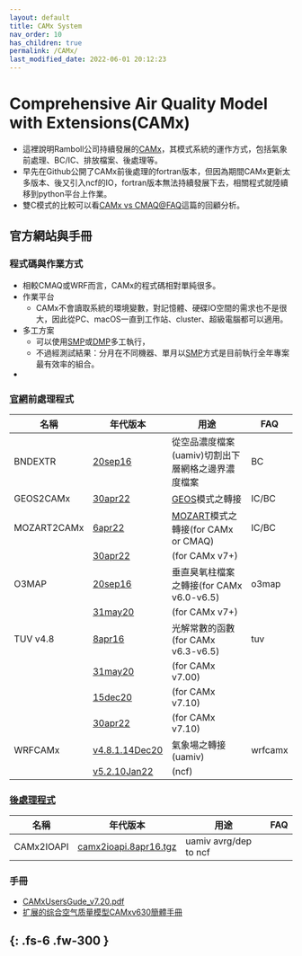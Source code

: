 ```yaml
---
layout: default
title: CAMx System
nav_order: 10
has_children: true
permalink: /CAMx/
last_modified_date: 2022-06-01 20:12:23
---
```


# Comprehensive Air Quality Model with Extensions(CAMx)

- 這裡說明Ramboll公司持續發展的[CAMx](https://www.camx.com/about/)，其模式系統的運作方式，包括氣象前處理、BC/IC、排放檔案、後處理等。
- 早先在Github公開了CAMx前後處理的fortran版本，但因為期間CAMx更新太多版本、後又引入ncf的IO，fortran版本無法持續發展下去，相關程式就陸續移到python平台上作業。
- 雙C模式的比較可以看[CAMx vs CMAQ@FAQ](https://sinotec2.github.io/Focus-on-Air-Quality/PaperReview/Models/CAMx_vs_CMAQ/)這篇的回顧分析。

## 官方網站與手冊
### 程式碼與作業方式
- 相較CMAQ或WRF而言，CAMx的程式碼相對單純很多。
- 作業平台
  - CAMx不會讀取系統的環境變數，對記憶體、硬碟IO空間的需求也不是很大，因此從PC、macOS一直到工作站、cluster、超級電腦都可以適用。
- 多工方案
  - 可以使用[SMP](https://zh.wikipedia.org/wiki/对称多处理)或[DMP](https://en.wikipedia.org/wiki/Distributed_memory)多工執行，
  - 不過經測試結果：分月在不同機器、單月以[SMP]()方式是目前執行全年專案最有效率的組合。
- 

### [官網](https://www.camx.com/download/support-software/)前處理程式

|名稱|年代版本|用途|FAQ|
|-|-|-|-|
|BNDEXTR|[20sep16](https://camx-wp.azurewebsites.net/getmedia/bndextr.20sep16.tgz)|從空品濃度檔案(uamiv)切割出下層網格之邊界濃度檔案|BC|
|GEOS2CAMx|[30apr22](https://camx-wp.azurewebsites.net/getmedia/geos2camx.30apr22.tgz)|[GEOS]()模式之轉接|IC/BC|
|MOZART2CAMx |[6apr22](https://camx-wp.azurewebsites.net/getmedia/mozart2camx.6apr22.tgz)|[MOZART]()模式之轉接(for CAMx or CMAQ)|IC/BC|
||[30apr22](https://camx-wp.azurewebsites.net/getmedia/mozart2camx.30apr22.tgz)|(for CAMx v7+)||
|O3MAP|[20sep16](https://camx-wp.azurewebsites.net/getmedia/o3map.20sep16.tgz)|垂直臭氧柱檔案之轉接(for CAMx v6.0-v6.5)|o3map|
||[31may20](https://camx-wp.azurewebsites.net/getmedia/o3map.31may20.tgz)|(for CAMx v7+)||
|TUV v4.8|[8apr16](https://camx-wp.azurewebsites.net/getmedia/tuv4.8.camx6.30.8apr16.tgz)|光解常數的函數(for CAMx v6.3-v6.5)|tuv|
||[31may20](https://camx-wp.azurewebsites.net/getmedia/tuv4.8.camx7.00.31may20.tgz)|(for CAMx v7.00)||
||[15dec20](https://camx-wp.azurewebsites.net/getmedia/tuv4.8.camx7.10.15dec20.tgz)|(for CAMx v7.10)||
||[30apr22](https://camx-wp.azurewebsites.net/getmedia/tuv4.8.camx7.20.30apr22.tgz)|(for CAMx v7.10)||
|WRFCAMx|[v4.8.1.14Dec20](https://camx-wp.azurewebsites.net/getmedia/wrfcamx_v4.8.1.14Dec20.tgz)|氣象場之轉接(uamiv)|wrfcamx|
||[v5.2.10Jan22](https://camx-wp.azurewebsites.net/getmedia/wrfcamx_v5.2.10Jan22.tgz)|(ncf)||

### [後處理程式](https://www.camx.com/download/support-software/)

|名稱|年代版本|用途|FAQ|
|-|-|-|-|
|CAMx2IOAPI |[camx2ioapi.8apr16.tgz](https://camx-wp.azurewebsites.net/getmedia/camx2ioapi.8apr16_1.tgz)|uamiv avrg/dep to ncf||

### 手冊
- [CAMxUsersGude_v7.20.pdf](http://camx-wp.azurewebsites.net/Files/CAMxUsersGuide_v7.20.pdf)
- [扩展的综合空气质量模型CAMxv630簡體手冊](http://www.camx-model.cn/docs/CAMx用户手册v630.pdf)

{: .fs-6 .fw-300 }
---


